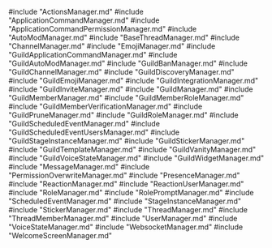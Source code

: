 #include "ActionsManager.md"
#include "ApplicationCommandManager.md"
#include "ApplicationCommandPermissionManager.md"
#include "AutoModManager.md"
#include "BaseThreadManager.md"
#include "ChannelManager.md"
#include "EmojiManager.md"
#include "GuildApplicationCommandManager.md"
#include "GuildAutoModManager.md"
#include "GuildBanManager.md"
#include "GuildChannelManager.md"
#include "GuildDiscoveryManager.md"
#include "GuildEmojiManager.md"
#include "GuildIntegrationManager.md"
#include "GuildInviteManager.md"
#include "GuildManager.md"
#include "GuildMemberManager.md"
#include "GuildMemberRoleManager.md"
#include "GuildMemberVerificationManager.md"
#include "GuildPruneManager.md"
#include "GuildRoleManager.md"
#include "GuildScheduledEventManager.md"
#include "GuildScheduledEventUsersManager.md"
#include "GuildStageInstanceManager.md"
#include "GuildStickerManager.md"
#include "GuildTemplateManager.md"
#include "GuildVanityManager.md"
#include "GuildVoiceStateManager.md"
#include "GuildWidgetManager.md"
#include "MessageManager.md"
#include "PermissionOverwriteManager.md"
#include "PresenceManager.md"
#include "ReactionManager.md"
#include "ReactionUserManager.md"
#include "RoleManager.md"
#include "RolePromptManager.md"
#include "ScheduledEventManager.md"
#include "StageInstanceManager.md"
#include "StickerManager.md"
#include "ThreadManager.md"
#include "ThreadMemberManager.md"
#include "UserManager.md"
#include "VoiceStateManager.md"
#include "WebsocketManager.md"
#include "WelcomeScreenManager.md"
